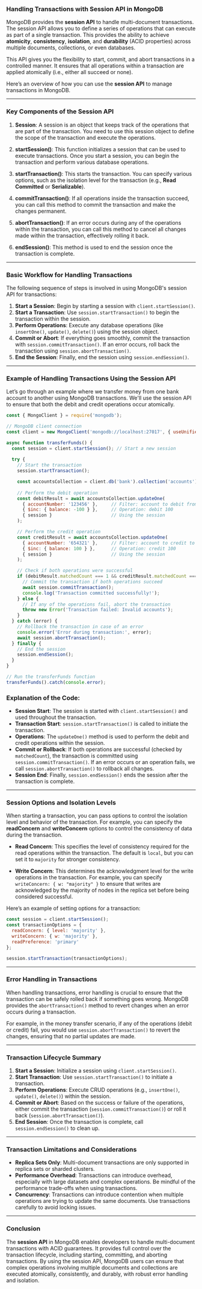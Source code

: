 ### **Handling Transactions with Session API in MongoDB**

MongoDB provides the **session API** to handle multi-document transactions. The session API allows you to define a series of operations that can execute as part of a single transaction. This provides the ability to achieve **atomicity**, **consistency**, **isolation**, and **durability** (ACID properties) across multiple documents, collections, or even databases.

This API gives you the flexibility to start, commit, and abort transactions in a controlled manner. It ensures that all operations within a transaction are applied atomically (i.e., either all succeed or none).

Here’s an overview of how you can use the **session API** to manage transactions in MongoDB.

---

### **Key Components of the Session API**

1. **Session**: A session is an object that keeps track of the operations that are part of the transaction. You need to use this session object to define the scope of the transaction and execute the operations.

2. **startSession()**: This function initializes a session that can be used to execute transactions. Once you start a session, you can begin the transaction and perform various database operations.

3. **startTransaction()**: This starts the transaction. You can specify various options, such as the isolation level for the transaction (e.g., **Read Committed** or **Serializable**).

4. **commitTransaction()**: If all operations inside the transaction succeed, you can call this method to commit the transaction and make the changes permanent.

5. **abortTransaction()**: If an error occurs during any of the operations within the transaction, you can call this method to cancel all changes made within the transaction, effectively rolling it back.

6. **endSession()**: This method is used to end the session once the transaction is complete.

---

### **Basic Workflow for Handling Transactions**

The following sequence of steps is involved in using MongoDB's session API for transactions:

1. **Start a Session**: Begin by starting a session with `client.startSession()`.
2. **Start a Transaction**: Use `session.startTransaction()` to begin the transaction within the session.
3. **Perform Operations**: Execute any database operations (like `insertOne()`, `update()`, `delete()`) using the session object.
4. **Commit or Abort**: If everything goes smoothly, commit the transaction with `session.commitTransaction()`. If an error occurs, roll back the transaction using `session.abortTransaction()`.
5. **End the Session**: Finally, end the session using `session.endSession()`.

---

### **Example of Handling Transactions Using the Session API**

Let’s go through an example where we transfer money from one bank account to another using MongoDB transactions. We'll use the session API to ensure that both the debit and credit operations occur atomically.

```javascript
const { MongoClient } = require('mongodb');

// MongoDB client connection
const client = new MongoClient('mongodb://localhost:27017', { useUnifiedTopology: true });

async function transferFunds() {
  const session = client.startSession(); // Start a new session
  
  try {
    // Start the transaction
    session.startTransaction();

    const accountsCollection = client.db('bank').collection('accounts');
    
    // Perform the debit operation
    const debitResult = await accountsCollection.updateOne(
      { accountNumber: '123456' },     // Filter: account to debit from
      { $inc: { balance: -100 } },     // Operation: debit 100
      { session }                      // Using the session
    );

    // Perform the credit operation
    const creditResult = await accountsCollection.updateOne(
      { accountNumber: '654321' },     // Filter: account to credit to
      { $inc: { balance: 100 } },      // Operation: credit 100
      { session }                      // Using the session
    );

    // Check if both operations were successful
    if (debitResult.matchedCount === 1 && creditResult.matchedCount === 1) {
      // Commit the transaction if both operations succeed
      await session.commitTransaction();
      console.log('Transaction committed successfully!');
    } else {
      // If any of the operations fail, abort the transaction
      throw new Error('Transaction failed: Invalid accounts');
    }
  } catch (error) {
    // Rollback the transaction in case of an error
    console.error('Error during transaction:', error);
    await session.abortTransaction();
  } finally {
    // End the session
    session.endSession();
  }
}

// Run the transferFunds function
transferFunds().catch(console.error);
```

### **Explanation of the Code**:

- **Session Start**: The session is started with `client.startSession()` and used throughout the transaction.
- **Transaction Start**: `session.startTransaction()` is called to initiate the transaction.
- **Operations**: The `updateOne()` method is used to perform the debit and credit operations within the session.
- **Commit or Rollback**: If both operations are successful (checked by `matchedCount`), the transaction is committed using `session.commitTransaction()`. If an error occurs or an operation fails, we call `session.abortTransaction()` to rollback all changes.
- **Session End**: Finally, `session.endSession()` ends the session after the transaction is complete.

---

### **Session Options and Isolation Levels**

When starting a transaction, you can pass options to control the isolation level and behavior of the transaction. For example, you can specify the **readConcern** and **writeConcern** options to control the consistency of data during the transaction.

- **Read Concern**: This specifies the level of consistency required for the read operations within the transaction. The default is `local`, but you can set it to `majority` for stronger consistency.
  
- **Write Concern**: This determines the acknowledgment level for the write operations in the transaction. For example, you can specify `writeConcern: { w: "majority" }` to ensure that writes are acknowledged by the majority of nodes in the replica set before being considered successful.

Here’s an example of setting options for a transaction:

```javascript
const session = client.startSession();
const transactionOptions = {
  readConcern: { level: 'majority' },
  writeConcern: { w: 'majority' },
  readPreference: 'primary'
};

session.startTransaction(transactionOptions);
```

---

### **Error Handling in Transactions**

When handling transactions, error handling is crucial to ensure that the transaction can be safely rolled back if something goes wrong. MongoDB provides the `abortTransaction()` method to revert changes when an error occurs during a transaction.

For example, in the money transfer scenario, if any of the operations (debit or credit) fail, you would use `session.abortTransaction()` to revert the changes, ensuring that no partial updates are made.

---

### **Transaction Lifecycle Summary**

1. **Start a Session**: Initialize a session using `client.startSession()`.
2. **Start Transaction**: Use `session.startTransaction()` to initiate a transaction.
3. **Perform Operations**: Execute CRUD operations (e.g., `insertOne()`, `update()`, `delete()`) within the session.
4. **Commit or Abort**: Based on the success or failure of the operations, either commit the transaction (`session.commitTransaction()`) or roll it back (`session.abortTransaction()`).
5. **End Session**: Once the transaction is complete, call `session.endSession()` to clean up.

---

### **Transaction Limitations and Considerations**

- **Replica Sets Only**: Multi-document transactions are only supported in replica sets or sharded clusters.
- **Performance Overhead**: Transactions can introduce overhead, especially with large datasets and complex operations. Be mindful of the performance trade-offs when using transactions.
- **Concurrency**: Transactions can introduce contention when multiple operations are trying to update the same documents. Use transactions carefully to avoid locking issues.

---

### **Conclusion**

The **session API** in MongoDB enables developers to handle multi-document transactions with ACID guarantees. It provides full control over the transaction lifecycle, including starting, committing, and aborting transactions. By using the session API, MongoDB users can ensure that complex operations involving multiple documents and collections are executed atomically, consistently, and durably, with robust error handling and isolation.